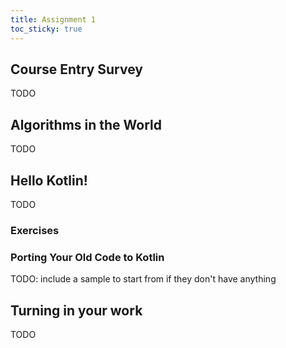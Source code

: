 ```yaml
---
title: Assignment 1
toc_sticky: true 
---
```


## Course Entry Survey

TODO

## Algorithms in the World

TODO


## Hello Kotlin!

TODO

### Exercises

### Porting Your Old Code to Kotlin

TODO: include a sample to start from if they don't have anything

## Turning in your work

TODO

